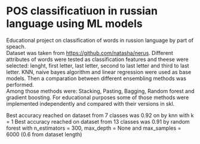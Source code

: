 # POS classificatiuon in russian language using ML models
 
Educational project on classification of words in russion language by part of speach.  
Dataset was taken from https://github.com/natasha/nerus.
Different attributes of words were tested as classification features and theese were selected: lenght, first letter, last letter, second to last letter and third to last letter.
KNN, naive bayes algorithm and linear regression were used as base models. Then a comparation between different ensembling methods was performed.  
Among those methods were: Stacking, Pasting, Bagging, Random forest and gradient boosting. For educational purposes some of those methods were implemented independently and compared with their versions in skl.

Best accuracy reached on dataset from 7 classes was 0.92 on by knn with k = 1
Best accuracy reached on dataset from 13 classes was 0.91 by random forest with n_estimators = 300, max_depth = None and max_samples = 6000 (0.6 from dataset length)
